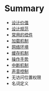 # Summary

* [设计价值](README.md)
* [设计规范](chapter1.md)
* [常用的控件](chang-yong-de-kong-jian.md)
* [加载机制](jia-zai-ji-zhi.md)
* [网络环境](wang-luo-huan-jing.md)
* [缓存机制](huan-cun-ji-zhi.md)
* [操作手势](cao-zuo-shou-shi.md)
* [中断机制](zhong-duan-ji-zhi.md)
* [声音控制](sheng-yin-kong-zhi.md)
* 无访问位置权限
* 名词定义

